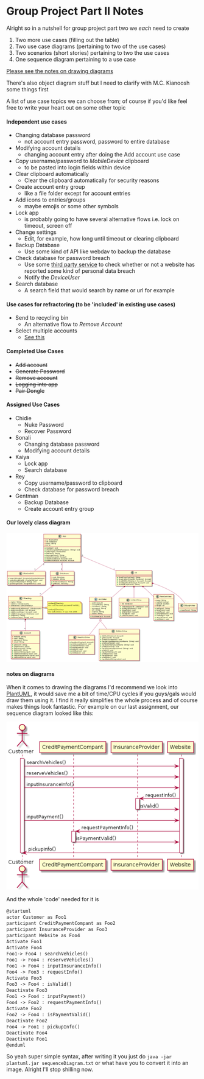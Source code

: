 # Group Project Part II Notes

Alright so in a nutshell for group project part two we _each_ need to create
1. Two more use cases (filling out the table)
2. Two use case diagrams (pertaining to two of the use cases)
3. Two scenarios (short stories) pertaining to two the use cases
4. One sequence diagram pertaining to a use case

[Please see the notes on drawing diagrams](#notes-on-diagrams)

There's also object diagram stuff but I need to clarify with M.C. Kianoosh some things first

A list of use case topics we can choose from; of course if you'd like feel free to write your heart out on some other topic

#### Independent use cases
* Changing database password 
  * not account entry password, password to entire database
* Modifying account details 
  * changing account entry after doing the Add account use case
* Copy username/password to _MobileDevice_ clipboard 
  * to be pasted into login fields within device
* Clear clipboard automatically
  * Clear the clipboard automatically for security reasons
* Create account entry group 
  * like a file folder except for account entries
* Add icons to entries/groups
  * maybe emojis or some other symbols
* Lock app 
  * is probably going to have several alternative flows i.e. lock on timeout, screen off
* Change settings
  * Edit, for example, how long until timeout or clearing clipboard
* Backup Database
  * Use some kind of API like webdav to backup the database
* Check database for password breach
  * Use some [third party service](https://haveibeenpwned.com/) to check whether or not a website has reported some kind of personal data breach 
  * Notify the _DeviceUser_
* Search database
  * A search field that would search by name or url for example

#### Use cases for refractoring (to be 'included' in existing use cases)
* Send to recycling bin
  * An alternative flow to _Remove Account_
* Select multiple accounts
  * [See this](https://material.io/design/interaction/selection.html#item-selection)


#### Completed Use Cases 
* ~~Add account~~
* ~~Generate Password~~
* ~~Remove account~~
* ~~Logging into app~~
* ~~Pair Dongle~~

#### Assigned Use Cases
* Chidie
    * Nuke Password
    * Recover Password
* Sonali
    * Changing database password
    * Modifying account details
* Kaiya 
    * Lock app
    * Search database
* Rey
    * Copy username/password to clipboard
    * Check database for password breach
* Gentman
    * Backup Database
    * Create account entry group

#### Our lovely class diagram

![Class Diagram](class1.png "A thing of beauty is a joy forever")
  
#### notes on diagrams
When it comes to drawing the diagrams I'd recommend we look into [PlantUML](https://plantuml.com/starting), it would save me a bit of time/CPU cycles if you guys/gals would draw them using it. I find it really simplifies the whole process and of course makes things look fantastic. For example on our last assignment, our sequence diagram looked like this:

![Sequence Diagram](seqdiag.png)

And the whole 'code' needed for it is

```
@startuml
actor Customer as Foo1
participant CreditPaymentCompant as Foo2
participant InsuranceProvider as Foo3
participant Website as Foo4
Activate Foo1
Activate Foo4
Foo1-> Foo4 : searchVehicles() 
Foo1 -> Foo4 : reserveVehicles() 
Foo1 -> Foo4 : inputInsuranceInfo() 
Foo4 -> Foo3 : requestInfo()
Activate Foo3
Foo3 -> Foo4 : isValid()
Deactivate Foo3
Foo1 -> Foo4 : inputPayment() 
Foo4 -> Foo2 : requestPaymentInfo()
Activate Foo2
Foo2 -> Foo4 : isPaymentValid()
Deactivate Foo2
Foo4 -> Foo1 : pickupInfo()
Deactivate Foo4
Deactivate Foo1
@enduml
```

So yeah super simple syntax, after writing it you just do `java -jar plantuml.jar sequenceDiagram.txt` or what have you to convert it into an image. Alright I'll stop shilling now.
     
